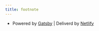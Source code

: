 ```yaml
---
title: footnote
---
```


* Powered by [Gatsby](https://www.gatsbyjs.org/) | Deliverd by [Netlify](https://www.netlify.com/)